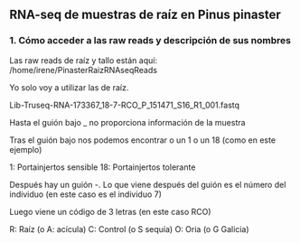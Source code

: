 ## RNA-seq de muestras de raíz en Pinus pinaster

### 1. Cómo acceder a las raw reads y descripción de sus nombres

Las raw reads de raíz y tallo están aquí: /home/irene/PinasterRaizRNAseqReads

Yo solo voy a utilizar las de raíz.

Lib-Truseq-RNA-173367_18-7-RCO_P_151471_S16_R1_001.fastq

Hasta el guión bajo _ no proporciona información de la muestra

Tras el guión bajo nos podemos encontrar o un 1 o un 18 (como en este ejemplo)

1: Portainjertos sensible
18: Portainjertos tolerante

Después hay un guión -. Lo que viene después del guión es el número del individuo (en este caso es el individuo 7)

Luego viene un código de 3 letras (en este caso RCO)

R: Raíz (o A: acícula)
C: Control (o S sequía)
O: Oria (o G Galicia)
